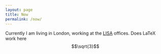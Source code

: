 ```yaml
---
layout: page
title: Now
permalink: /now/
---
```

Currently I am living in London, working at the [LISA](https://www.safeai.org.uk) offices. Does LaTeX work here $$\sqrt{3}$$
